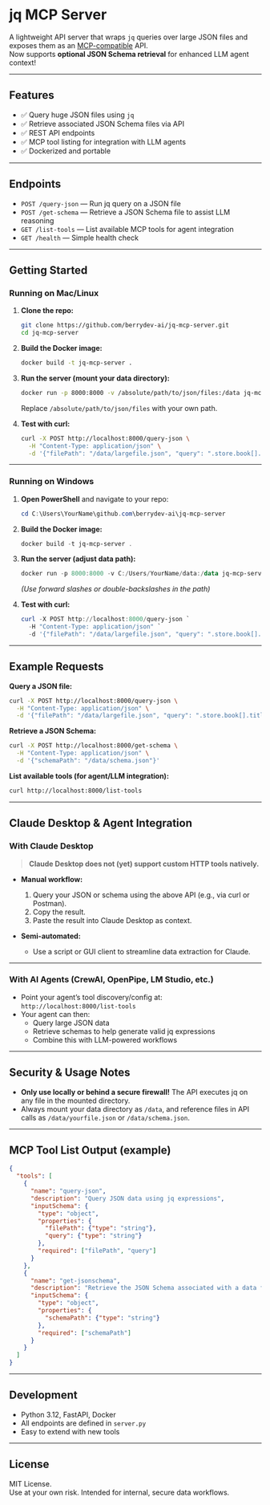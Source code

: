 # jq MCP Server

A lightweight API server that wraps `jq` queries over large JSON files and exposes them as an [MCP-compatible](https://github.com/OpenPipe/MCP) API.  
Now supports **optional JSON Schema retrieval** for enhanced LLM agent context!

---

## Features

- ✅ Query huge JSON files using `jq`
- ✅ Retrieve associated JSON Schema files via API
- ✅ REST API endpoints
- ✅ MCP tool listing for integration with LLM agents
- ✅ Dockerized and portable

---

## Endpoints

- `POST /query-json` — Run jq query on a JSON file  
- `POST /get-schema` — Retrieve a JSON Schema file to assist LLM reasoning  
- `GET /list-tools` — List available MCP tools for agent integration  
- `GET /health` — Simple health check

---

## Getting Started

### Running on Mac/Linux

1. **Clone the repo:**
    ```bash
    git clone https://github.com/berrydev-ai/jq-mcp-server.git
    cd jq-mcp-server
    ```
2. **Build the Docker image:**
    ```bash
    docker build -t jq-mcp-server .
    ```
3. **Run the server (mount your data directory):**
    ```bash
    docker run -p 8000:8000 -v /absolute/path/to/json/files:/data jq-mcp-server
    ```
    Replace `/absolute/path/to/json/files` with your own path.

4. **Test with curl:**
    ```bash
    curl -X POST http://localhost:8000/query-json \
      -H "Content-Type: application/json" \
      -d '{"filePath": "/data/largefile.json", "query": ".store.book[].title"}'
    ```

---

### Running on Windows

1. **Open PowerShell** and navigate to your repo:
    ```powershell
    cd C:\Users\YourName\github.com\berrydev-ai\jq-mcp-server
    ```
2. **Build the Docker image:**
    ```powershell
    docker build -t jq-mcp-server .
    ```
3. **Run the server (adjust data path):**
    ```powershell
    docker run -p 8000:8000 -v C:/Users/YourName/data:/data jq-mcp-server
    ```
    *(Use forward slashes or double-backslashes in the path)*

4. **Test with curl:**
    ```powershell
    curl -X POST http://localhost:8000/query-json `
      -H "Content-Type: application/json" `
      -d '{"filePath": "/data/largefile.json", "query": ".store.book[].title"}'
    ```

---

## Example Requests

**Query a JSON file:**
```bash
curl -X POST http://localhost:8000/query-json \
  -H "Content-Type: application/json" \
  -d '{"filePath": "/data/largefile.json", "query": ".store.book[].title"}'
```

**Retrieve a JSON Schema:**
```bash
curl -X POST http://localhost:8000/get-schema \
  -H "Content-Type: application/json" \
  -d '{"schemaPath": "/data/schema.json"}'
```

**List available tools (for agent/LLM integration):**
```bash
curl http://localhost:8000/list-tools
```

---

## Claude Desktop & Agent Integration

### With Claude Desktop

> **Claude Desktop does not (yet) support custom HTTP tools natively.**

- **Manual workflow:**  
    1. Query your JSON or schema using the above API (e.g., via curl or Postman).
    2. Copy the result.
    3. Paste the result into Claude Desktop as context.

- **Semi-automated:**  
    - Use a script or GUI client to streamline data extraction for Claude.

---

### With AI Agents (CrewAI, OpenPipe, LM Studio, etc.)

- Point your agent’s tool discovery/config at:  
    `http://localhost:8000/list-tools`
- Your agent can then:
    - Query large JSON data
    - Retrieve schemas to help generate valid jq expressions
    - Combine this with LLM-powered workflows

---

## Security & Usage Notes

- **Only use locally or behind a secure firewall!** The API executes jq on any file in the mounted directory.
- Always mount your data directory as `/data`, and reference files in API calls as `/data/yourfile.json` or `/data/schema.json`.

---

## MCP Tool List Output (example)

```json
{
  "tools": [
    {
      "name": "query-json",
      "description": "Query JSON data using jq expressions",
      "inputSchema": {
        "type": "object",
        "properties": {
          "filePath": {"type": "string"},
          "query": {"type": "string"}
        },
        "required": ["filePath", "query"]
      }
    },
    {
      "name": "get-jsonschema",
      "description": "Retrieve the JSON Schema associated with a data file (optional, assists LLM reasoning)",
      "inputSchema": {
        "type": "object",
        "properties": {
          "schemaPath": {"type": "string"}
        },
        "required": ["schemaPath"]
      }
    }
  ]
}
```

---

## Development

- Python 3.12, FastAPI, Docker
- All endpoints are defined in `server.py`
- Easy to extend with new tools

---

## License

MIT License.  
Use at your own risk. Intended for internal, secure data workflows.